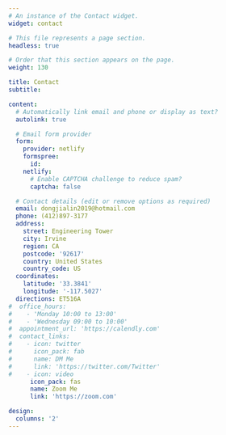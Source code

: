 ```yaml
---
# An instance of the Contact widget.
widget: contact

# This file represents a page section.
headless: true

# Order that this section appears on the page.
weight: 130

title: Contact
subtitle:

content:
  # Automatically link email and phone or display as text?
  autolink: true

  # Email form provider
  form:
    provider: netlify
    formspree:
      id:
    netlify:
      # Enable CAPTCHA challenge to reduce spam?
      captcha: false

  # Contact details (edit or remove options as required)
  email: dongjialin2019@hotmail.com
  phone: (412)897-3177
  address:
    street: Engineering Tower
    city: Irvine
    region: CA
    postcode: '92617'
    country: United States
    country_code: US
  coordinates:
    latitude: '33.3841'
    longitude: '-117.5027'
  directions: ET516A
#  office_hours:
#    - 'Monday 10:00 to 13:00'
#    - 'Wednesday 09:00 to 10:00'
#  appointment_url: 'https://calendly.com'
#  contact_links:
#    - icon: twitter
#      icon_pack: fab
#      name: DM Me
#      link: 'https://twitter.com/Twitter'
#    - icon: video
      icon_pack: fas
      name: Zoom Me
      link: 'https://zoom.com'

design:
  columns: '2'
---
```

